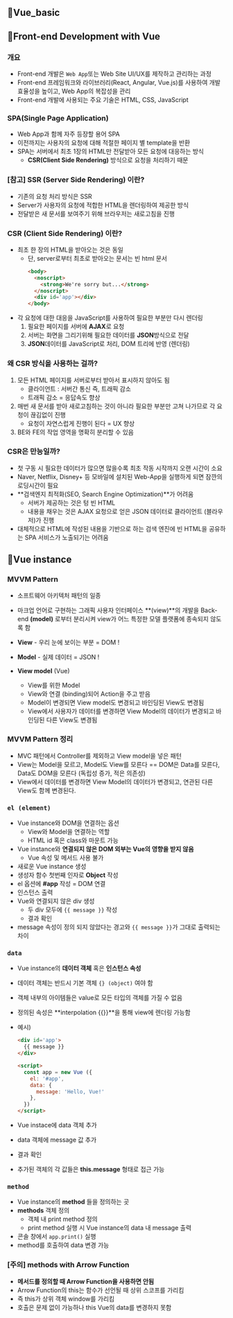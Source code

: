 🎯Vue_basic
----------
## 📌Front-end Development with Vue
### 개요
- Front-end 개발은 `Web App`또는 Web Site UI/UX를 제작하고 관리하는 과정
- Front-end 프레임워크와 라이브러리(React, Angular, Vue.js)를 사용하여 개발 효율성을 높이고, Web App의 복잡성을 관리
- Front-end 개발에 사용되는 주요 기술은 HTML, CSS, JavaScript

### SPA(Single Page Application)
- Web App과 함께 자주 등장할 용어 SPA
- 이전까지는 사용자의 요청에 대해 적절한 페이지 별 template을 반환
- SPA는 서버에서 최초 1장의 HTML만 전달받아 모든 요청에 대응하는 방식
  - **CSR(Client Side Rendering)** 방식으로 요청을 처리하기 때문

### [참고] SSR (Server Side Rendering) 이란?
- 기존의 요청 처리 방식은 SSR
- Server가 사용자의 요청에 적합한 HTML을 렌더링하여 제공한 방식
- 전달받은 새 문서를 보여주기 위해 브라우저는 새로고침을 진행

### CSR (Client Side Rendering) 이란?
- 최초 한 장의 HTML을 받아오는 것은 동일
  - 단, server로부터 최초로 받아오는 문서는 빈 html 문서
    ```html
    <body>
      <noscript>
        <strong>We're sorry but...</strong>
      </noscript>
      <div id='app'></div>
    </body>
    ```
- 각 요청에 대한 대응을 JavaScript를 사용하여 필요한 부분만 다시 렌더링
  1. 필요한 페이지를 서버에 **AJAX**로 요청
  2. 서버는 화면을 그리기위해 필요한 데이터를 **JSON**방식으로 전달
  3. **JSON**데이터를 JavaScript로 처리, DOM 트리에 반영 (렌더링)

### 왜 CSR 방식을 사용하는 걸까?
1. 모든 HTML 페이지를 서버로부터 받아서 표시하지 않아도 됨
   - 클라이언트 : 서버간 통신 즉, 트래픽 감소
   - 트래픽 감소 = 응답속도 향상
2. 매번 새 문서를 받아 새로고침하는 것이 아니라 필요한 부분만 고쳐 나가므로 각 요청이 끊김없이 진행
   - 요청이 자연스럽게 진행이 된다 = UX 향상
3. BE와 FE의 작업 영역을 명확히 분리할 수 있음

### CSR은 만능일까?
- 첫 구동 시 필요한 데이터가 많으면 많을수록 최초 작동 시작까지 오랜 시간이 소요
- Naver, Netflix, Disney+ 등 모바일에 설치된 Web-App을 실행하게 되면 잠깐의 로딩시간이 필요
- **검색엔지 최적화(SEO, Search Engine Optimization)**가 어려움
  - 서버가 제공하는 것은 텅 빈 HTML
  - 내용을 채우는 것은 AJAX 요청으로 얻은 JSON 데이터로 클라이언트 (블라우저)가 진행
- 대체적으로 HTML에 작성된 내용을 기반으로 하는 검색 엔진에 빈 HTML을 공유하는 SPA 서비스가 노출되기는 어려움

## 📌Vue instance
### MVVM Pattern
- 소프트웨어 아키텍처 패턴의 일종
- 마크업 언어로 구현하는 그래픽 사용자 인터페이스 **(view)**의 개발을 Back-end **(model)** 로부터 분리시켜 view가 어느 특정한 모델 플랫폼에 종속되지 않도록 함

- **View** - 우리 눈에 보이는 부분 = DOM !
- **Model** - 실제 데이터 = JSON !
- **View model** (Vue)
  - View를 위한 Model
  - View와 연결 (binding)되어 Action을 주고 받음
  - Model이 변경되면 View model도 변경되고 바인딩된 View도 변경됨
  - View에서 사용자가 데이터를 변경하면 View Model의 데이터가 변경되고 바인딩된 다른 View도 변경됨

### MVVM Pattern 정리
- MVC 패턴에서 Controller를 제외하고 View model을 넣은 패턴
- View는 Model을 모르고, Model도 View를 모른다
  == DOM은 Data를 모른다, Data도 DOM을 모른다 (독립성 증가, 적은 의존성)
- View에서 데이터를 변경하면 View Model의 데이터가 변경되고, 연관된 다른 View도 함께 변경된다.

### `el (element)`
- Vue instance와 DOM을 연결하는 옵션
  - View와 Model을 연결하는 역할
  - HTML id 혹은 class와 마운트 가능
- Vue instance와 **연결되지 않은 DOM 외부는 Vue의 영향을 받지 않음**
  - Vue 속성 및 메서드 사용 불가
- 새로운 Vue instance 생성
- 생성자 함수 첫번째 인자로 **Object** 작성
- el 옵션에 **#app** 작성 = DOM 연결
- 인스턴스 출력
- Vue와 연결되지 않은 div 생성
  - 두 div 모두에 `{{ message }}` 작성
  - 결과 확인
- message 속성이 정의 되지 않았다는 경고와 `{{ message }}`가 그대로 출력되는 차이

### `data`
- Vue instance의 **데이터 객체** 혹은 **인스턴스 속성**
- 데이터 객체는 반드시 기본 객체 `{} (object)` 여야 함
- 객체 내부의 아이템들은 value로 모든 타입의 객체를 가질 수 없음
- 정의된 속성은 **interpolation {{}}**을 통해 view에 렌더링 가능함

- 예시)
  ```html
  <div id='app'>
    {{ message }}
  </div>

  <script>
    const app = new Vue ({
      el: '#app',
      data: {
        message: 'Hello, Vue!'
      },
    })
  </script>
  ```

- Vue instace에 data 객체 추가
- data 객체에 message 값 추가
- 결과 확인
- 추가된 객체의 각 값들은 **this.message** 형태로 접근 가능

### `method`
- Vue instance의 **method** 들을 정의하는 곳
- **methods** 객체 정의
  - 객체 내 print method 정의
  - print method 실행 시 Vue instance의 data 내 message 출력
- 콘솔 창에서 `app.print()` 실행
- method를 호출하여 data 변경 가능

### [주의] methods with Arrow Function
- **메서드를 정의할 때 Arrow Function을 사용하면 안됨**
- Arrow Function의 this는 함수가 선언될 때 상위 스코프를 가리킴
- 즉 this가 상위 객체 window를 가리킴
- 호출은 문제 없이 가능하나 this Vue의 data를 변경하지 못함